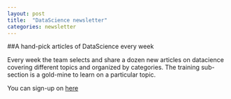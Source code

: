 ```yaml
---
layout: post
title:  "DataScience newsletter"
categories: newsletter
---
```


##A hand-pick articles of DataScience every week

Every week the team selects and share a dozen new articles on datacience covering different topics and organized by categories.
The training sub-section is a gold-mine to learn on a particular topic. 

You can sign-up on [here](https://www.datascienceweekly.org/)

